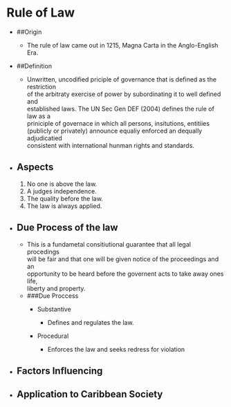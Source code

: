 Rule of Law
===========

+ ##Origin
    * The rule of law came out in 1215, Magna Carta in the Anglo-English Era.  

+ ##Definition
    * Unwritten, uncodified priciple of governance that is defined as the restriction  
      of the arbitraty exercise of power by subordinating it to well defined and  
      established laws. The UN Sec Gen DEF (2004) defines the rule of law as a  
      priniciple of governace in which all persons, insitutions, entitiies  
      (publicly or privately) announce equaliy enforced an dequally adjudicatied  
      consistent with international hunman rights and standards.

+ ## Aspects
    1. No one is above the law.
    2. A judges independence.
    3. The quality before the law.
    4. The law is always applied.

+ ## Due Process of the law
    * This is a fundametal consitiutional guarantee that all legal procedings  
      will be fair and that one will be given notice of the proceedings and an  
      opportunity to be heard before the governent acts to take away ones life,  
      liberty and property.
    * ###Due Proccess
      + Substantive
        - Defines and regulates the law.

      + Procedural
        - Enforces the law and seeks redress for violation

+ ## Factors Influencing

+ ## Application to Caribbean Society
